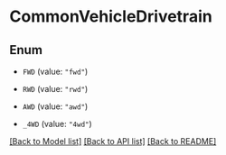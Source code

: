 # CommonVehicleDrivetrain

## Enum


* `FWD` (value: `"fwd"`)

* `RWD` (value: `"rwd"`)

* `AWD` (value: `"awd"`)

* `_4WD` (value: `"4wd"`)


[[Back to Model list]](../README.md#documentation-for-models) [[Back to API list]](../README.md#documentation-for-api-endpoints) [[Back to README]](../README.md)


